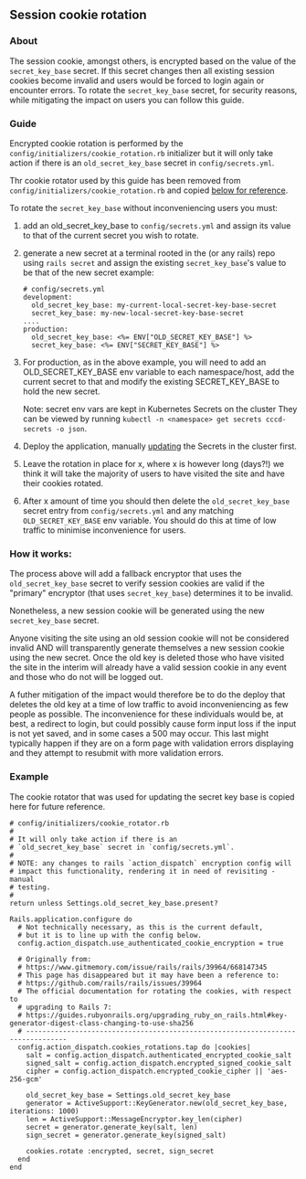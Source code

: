 ## Session cookie rotation

### About

The session cookie, amongst others, is encrypted based on the value of the `secret_key_base` secret. If this
secret changes then all existing session cookies become invalid and users would be forced to login again or
encounter errors. To rotate the `secret_key_base` secret, for security reasons, while mitigating the impact
on users you can follow this guide.

### Guide

Encrypted cookie rotation is performed by the `config/initializers/cookie_rotation.rb` initializer
but it will only take action if there is an `old_secret_key_base` secret in `config/secrets.yml`.

Thr cookie rotator used by this guide has been removed from `config/initializers/cookie_rotation.rb` and copied [below for reference](#example).

To rotate the `secret_key_base` without inconveniencing users you must:

1. add an old_secret_key_base to `config/secrets.yml`
   and assign its value to that of the current secret
   you wish to rotate.

2. generate a new secret at a terminal rooted in the
   (or any rails) repo using `rails secret` and assign
   the existing `secret_key_base`'s value to be that
   of the new secret
   example:
   ```
   # config/secrets.yml
   development:
     old_secret_key_base: my-current-local-secret-key-base-secret
     secret_key_base: my-new-local-secret-key-base-secret
   ....
   production:
     old_secret_key_base: <%= ENV["OLD_SECRET_KEY_BASE"] %>
     secret_key_base: <%= ENV["SECRET_KEY_BASE"] %>
   ```

3. For production, as in the above example, you will need to
   add an OLD_SECRET_KEY_BASE env variable to each namespace/host,
   add the current secret to that and modify the existing
   SECRET_KEY_BASE to hold the new secret.

   Note: secret env vars are kept in Kubernetes Secrets on the cluster
   They can be viewed by running `kubectl -n <namespace> get secrets cccd-secrets -o json`.

4. Deploy the application, manually [updating](https://user-guide.cloud-platform.service.justice.gov.uk/documentation/deploying-an-app/add-secrets-to-deployment.html#adding-a-secret-to-an-application) the Secrets in the cluster first. 

5. Leave the rotation in place for x, where x is however
   long (days?!) we think it will take the majority of
   users to have visited the site and have their cookies rotated.

6. After x amount of time you should then delete the
   `old_secret_key_base` secret entry from `config/secrets.yml`
   and any matching `OLD_SECRET_KEY_BASE` env variable. You
   should do this at time of low traffic to minimise
   inconvenience for users.

### How it works:
  The process above will add a fallback encryptor that uses
  the `old_secret_key_base` secret to verify session cookies
  are valid if the "primary" encryptor (that uses `secret_key_base`)
  determines it to be invalid.

  Nonetheless, a new session cookie will be generated using
  the new `secret_key_base` secret.

  Anyone visiting the site using an old session cookie
  will not be considered invalid AND will transparently generate
  themselves a new session cookie using the new secret.
  Once the old key is deleted those who have visited the site in
  the interim will already have a valid session cookie in any event
  and those who do not will be logged out.

  A futher mitigation of the impact would therefore be to do
  the deploy that deletes the old key at a time of low traffic
  to avoid inconveniencing as few people as possible. The inconvenience
  for these individuals would be, at best, a redirect to login, but could
  possibly cause form input loss if the input is not yet saved, and in
  some cases a 500 may occur. This last might typically happen if they
  are on a form page with validation errors displaying and they
  attempt to resubmit with more validation errors.

### Example

The cookie rotator that was used for updating the secret key base is copied here for future reference.

```
# config/initializers/cookie_rotator.rb
#
# It will only take action if there is an
# `old_secret_key_base` secret in `config/secrets.yml`.
#
# NOTE: any changes to rails `action_dispatch` encryption config will
# impact this functionality, rendering it in need of revisiting - manual
# testing.
#
return unless Settings.old_secret_key_base.present?

Rails.application.configure do
  # Not technically necessary, as this is the current default,
  # but it is to line up with the config below.
  config.action_dispatch.use_authenticated_cookie_encryption = true

  # Originally from:
  # https://www.gitmemory.com/issue/rails/rails/39964/668147345
  # This page has disappeared but it may have been a reference to:
  # https://github.com/rails/rails/issues/39964
  # The official documentation for rotating the cookies, with respect to
  # upgrading to Rails 7:
  # https://guides.rubyonrails.org/upgrading_ruby_on_rails.html#key-generator-digest-class-changing-to-use-sha256
  # --------------------------------------------------------------------------------
  config.action_dispatch.cookies_rotations.tap do |cookies|
    salt = config.action_dispatch.authenticated_encrypted_cookie_salt
    signed_salt = config.action_dispatch.encrypted_signed_cookie_salt
    cipher = config.action_dispatch.encrypted_cookie_cipher || 'aes-256-gcm'

    old_secret_key_base = Settings.old_secret_key_base
    generator = ActiveSupport::KeyGenerator.new(old_secret_key_base, iterations: 1000)
    len = ActiveSupport::MessageEncryptor.key_len(cipher)
    secret = generator.generate_key(salt, len)
    sign_secret = generator.generate_key(signed_salt)

    cookies.rotate :encrypted, secret, sign_secret
  end
end
```